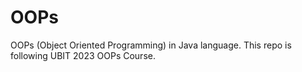 # OOPs
OOPs (Object Oriented Programming) in Java language. This repo is following UBIT 2023 OOPs Course.
